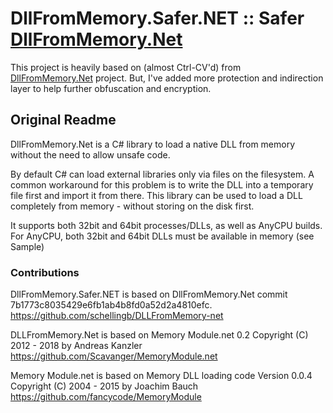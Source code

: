 # DllFromMemory.Safer.NET :: Safer [DllFromMemory.Net](https://github.com/schellingb/DLLFromMemory-net/)

This project is heavily based on (almost Ctrl-CV'd) from [DllFromMemory.Net](https://github.com/schellingb/DLLFromMemory-net/) project. But, I've added more protection and indirection layer to help further obfuscation and encryption.

## Original Readme

DllFromMemory.Net is a C# library to load a native DLL from memory without the need to allow unsafe code.

By default C# can load external libraries only via files on the filesystem. A common workaround for this problem is to write the DLL into a temporary file first and import it from there. This library can be used to load a DLL completely from memory - without storing on the disk first.

It supports both 32bit and 64bit processes/DLLs, as well as AnyCPU builds.
For AnyCPU, both 32bit and 64bit DLLs must be available in memory (see Sample)

### Contributions

DllFromMemory.Safer.NET is based on DllFromMemory.Net commit 7b1773c8035429e6fb1ab4b8fd0a52d2a4810efc.
https://github.com/schellingb/DLLFromMemory-net

DLLFromMemory.Net is based on Memory Module.net 0.2
Copyright (C) 2012 - 2018 by Andreas Kanzler
https://github.com/Scavanger/MemoryModule.net

Memory Module.net is based on Memory DLL loading code Version 0.0.4
Copyright (C) 2004 - 2015 by Joachim Bauch
https://github.com/fancycode/MemoryModule
